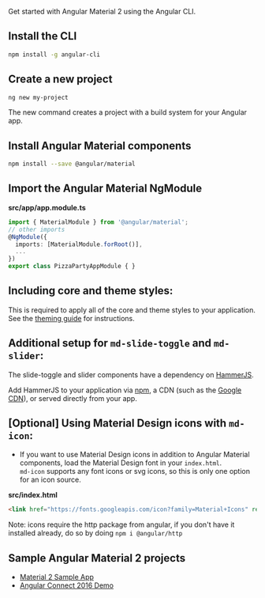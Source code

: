 Get started with Angular Material 2 using the Angular CLI.

## Install the CLI
 
 ```bash
 npm install -g angular-cli
 ```
 
## Create a new project
 
 ```bash
 ng new my-project
 ```

The new command creates a project with a build system for your Angular app.

## Install Angular Material components 

```bash
npm install --save @angular/material
```

## Import the Angular Material NgModule
  
**src/app/app.module.ts**
```ts
import { MaterialModule } from '@angular/material';
// other imports 
@NgModule({
  imports: [MaterialModule.forRoot()],
  ...
})
export class PizzaPartyAppModule { }
```

## Including core and theme styles:
This is required to apply all of the core and theme styles to your application.
See the [theming guide](docs/theming.md) for instructions.


## Additional setup for `md-slide-toggle` and `md-slider`:
The slide-toggle and slider components have a dependency on [HammerJS](http://hammerjs.github.io/).

Add HammerJS to your application via [npm](https://www.npmjs.com/package/hammerjs), a CDN 
(such as the [Google CDN](https://developers.google.com/speed/libraries/#hammerjs)), or served 
directly from your app.

## [Optional] Using Material Design icons with `md-icon`:

- If you want to use Material Design icons in addition to Angular Material components, 
load the Material Design font in your `index.html`.  
`md-icon` supports any font icons or svg icons, so this is only one option for an icon source.
       
**src/index.html**
```html
<link href="https://fonts.googleapis.com/icon?family=Material+Icons" rel="stylesheet">
```

Note: icons require the http package from angular, if you don't have it installed already, do so by doing `npm i @angular/http`

## Sample Angular Material 2 projects
- [Material 2 Sample App](https://github.com/jelbourn/material2-app)
- [Angular Connect 2016 Demo](https://github.com/kara/leashed-in)
